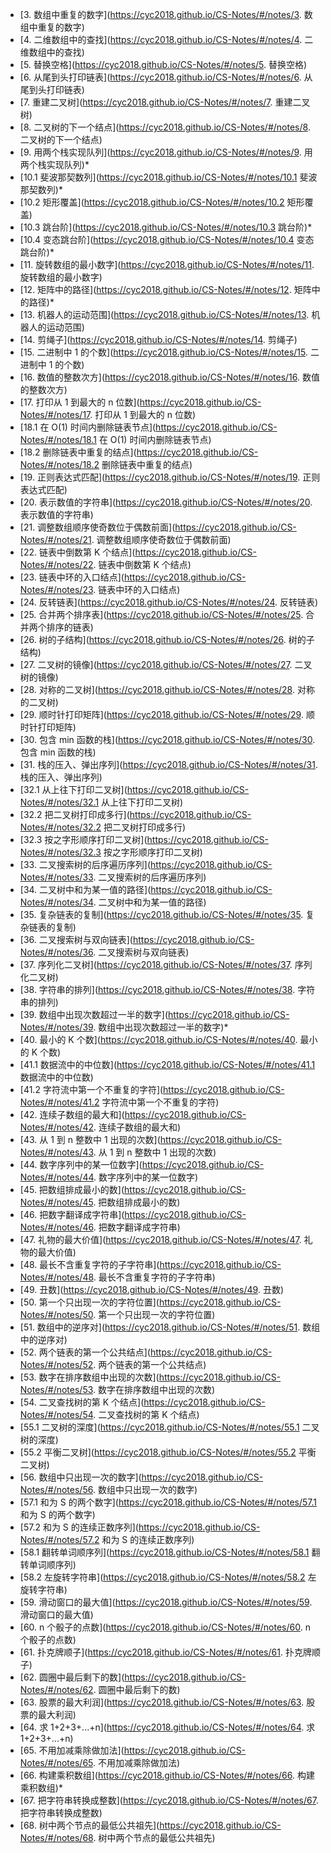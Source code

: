 - [3. 数组中重复的数字](https://cyc2018.github.io/CS-Notes/#/notes/3. 数组中重复的数字)
- [4. 二维数组中的查找](https://cyc2018.github.io/CS-Notes/#/notes/4. 二维数组中的查找)
- [5. 替换空格](https://cyc2018.github.io/CS-Notes/#/notes/5. 替换空格)
- [6. 从尾到头打印链表](https://cyc2018.github.io/CS-Notes/#/notes/6. 从尾到头打印链表)
- [7. 重建二叉树](https://cyc2018.github.io/CS-Notes/#/notes/7. 重建二叉树)
- [8. 二叉树的下一个结点](https://cyc2018.github.io/CS-Notes/#/notes/8. 二叉树的下一个结点)
- [9. 用两个栈实现队列](https://cyc2018.github.io/CS-Notes/#/notes/9. 用两个栈实现队列)*
- [10.1 斐波那契数列](https://cyc2018.github.io/CS-Notes/#/notes/10.1 斐波那契数列)*
- [10.2 矩形覆盖](https://cyc2018.github.io/CS-Notes/#/notes/10.2 矩形覆盖)
- [10.3 跳台阶](https://cyc2018.github.io/CS-Notes/#/notes/10.3 跳台阶)*
- [10.4 变态跳台阶](https://cyc2018.github.io/CS-Notes/#/notes/10.4 变态跳台阶)*
- [11. 旋转数组的最小数字](https://cyc2018.github.io/CS-Notes/#/notes/11. 旋转数组的最小数字)
- [12. 矩阵中的路径](https://cyc2018.github.io/CS-Notes/#/notes/12. 矩阵中的路径)*
- [13. 机器人的运动范围](https://cyc2018.github.io/CS-Notes/#/notes/13. 机器人的运动范围)
- [14. 剪绳子](https://cyc2018.github.io/CS-Notes/#/notes/14. 剪绳子)
- [15. 二进制中 1 的个数](https://cyc2018.github.io/CS-Notes/#/notes/15. 二进制中 1 的个数)
- [16. 数值的整数次方](https://cyc2018.github.io/CS-Notes/#/notes/16. 数值的整数次方)
- [17. 打印从 1 到最大的 n 位数](https://cyc2018.github.io/CS-Notes/#/notes/17. 打印从 1 到最大的 n 位数)
- [18.1 在 O(1) 时间内删除链表节点](https://cyc2018.github.io/CS-Notes/#/notes/18.1 在 O(1) 时间内删除链表节点)
- [18.2 删除链表中重复的结点](https://cyc2018.github.io/CS-Notes/#/notes/18.2 删除链表中重复的结点)
- [19. 正则表达式匹配](https://cyc2018.github.io/CS-Notes/#/notes/19. 正则表达式匹配)
- [20. 表示数值的字符串](https://cyc2018.github.io/CS-Notes/#/notes/20. 表示数值的字符串)
- [21. 调整数组顺序使奇数位于偶数前面](https://cyc2018.github.io/CS-Notes/#/notes/21. 调整数组顺序使奇数位于偶数前面)
- [22. 链表中倒数第 K 个结点](https://cyc2018.github.io/CS-Notes/#/notes/22. 链表中倒数第 K 个结点)
- [23. 链表中环的入口结点](https://cyc2018.github.io/CS-Notes/#/notes/23. 链表中环的入口结点)
- [24. 反转链表](https://cyc2018.github.io/CS-Notes/#/notes/24. 反转链表)
- [25. 合并两个排序表](https://cyc2018.github.io/CS-Notes/#/notes/25. 合并两个排序的链表)
- [26. 树的子结构](https://cyc2018.github.io/CS-Notes/#/notes/26. 树的子结构)
- [27. 二叉树的镜像](https://cyc2018.github.io/CS-Notes/#/notes/27. 二叉树的镜像)
- [28. 对称的二叉树](https://cyc2018.github.io/CS-Notes/#/notes/28. 对称的二叉树)
- [29. 顺时针打印矩阵](https://cyc2018.github.io/CS-Notes/#/notes/29. 顺时针打印矩阵)
- [30. 包含 min 函数的栈](https://cyc2018.github.io/CS-Notes/#/notes/30. 包含 min 函数的栈)
- [31. 栈的压入、弹出序列](https://cyc2018.github.io/CS-Notes/#/notes/31. 栈的压入、弹出序列)
- [32.1 从上往下打印二叉树](https://cyc2018.github.io/CS-Notes/#/notes/32.1 从上往下打印二叉树)
- [32.2 把二叉树打印成多行](https://cyc2018.github.io/CS-Notes/#/notes/32.2 把二叉树打印成多行)
- [32.3 按之字形顺序打印二叉树](https://cyc2018.github.io/CS-Notes/#/notes/32.3 按之字形顺序打印二叉树)
- [33. 二叉搜索树的后序遍历序列](https://cyc2018.github.io/CS-Notes/#/notes/33. 二叉搜索树的后序遍历序列)
- [34. 二叉树中和为某一值的路径](https://cyc2018.github.io/CS-Notes/#/notes/34. 二叉树中和为某一值的路径)
- [35. 复杂链表的复制](https://cyc2018.github.io/CS-Notes/#/notes/35. 复杂链表的复制)
- [36. 二叉搜索树与双向链表](https://cyc2018.github.io/CS-Notes/#/notes/36. 二叉搜索树与双向链表)
- [37. 序列化二叉树](https://cyc2018.github.io/CS-Notes/#/notes/37. 序列化二叉树)
- [38. 字符串的排列](https://cyc2018.github.io/CS-Notes/#/notes/38. 字符串的排列)
- [39. 数组中出现次数超过一半的数字](https://cyc2018.github.io/CS-Notes/#/notes/39. 数组中出现次数超过一半的数字)*
- [40. 最小的 K 个数](https://cyc2018.github.io/CS-Notes/#/notes/40. 最小的 K 个数)
- [41.1 数据流中的中位数](https://cyc2018.github.io/CS-Notes/#/notes/41.1 数据流中的中位数)
- [41.2 字符流中第一个不重复的字符](https://cyc2018.github.io/CS-Notes/#/notes/41.2 字符流中第一个不重复的字符)
- [42. 连续子数组的最大和](https://cyc2018.github.io/CS-Notes/#/notes/42. 连续子数组的最大和)
- [43. 从 1 到 n 整数中 1 出现的次数](https://cyc2018.github.io/CS-Notes/#/notes/43. 从 1 到 n 整数中 1 出现的次数)
- [44. 数字序列中的某一位数字](https://cyc2018.github.io/CS-Notes/#/notes/44. 数字序列中的某一位数字)
- [45. 把数组排成最小的数](https://cyc2018.github.io/CS-Notes/#/notes/45. 把数组排成最小的数)
- [46. 把数字翻译成字符串](https://cyc2018.github.io/CS-Notes/#/notes/46. 把数字翻译成字符串)
- [47. 礼物的最大价值](https://cyc2018.github.io/CS-Notes/#/notes/47. 礼物的最大价值)
- [48. 最长不含重复字符的子字符串](https://cyc2018.github.io/CS-Notes/#/notes/48. 最长不含重复字符的子字符串)
- [49. 丑数](https://cyc2018.github.io/CS-Notes/#/notes/49. 丑数)
- [50. 第一个只出现一次的字符位置](https://cyc2018.github.io/CS-Notes/#/notes/50. 第一个只出现一次的字符位置)
- [51. 数组中的逆序对](https://cyc2018.github.io/CS-Notes/#/notes/51. 数组中的逆序对)
- [52. 两个链表的第一个公共结点](https://cyc2018.github.io/CS-Notes/#/notes/52. 两个链表的第一个公共结点)
- [53. 数字在排序数组中出现的次数](https://cyc2018.github.io/CS-Notes/#/notes/53. 数字在排序数组中出现的次数)
- [54. 二叉查找树的第 K 个结点](https://cyc2018.github.io/CS-Notes/#/notes/54. 二叉查找树的第 K 个结点)
- [55.1 二叉树的深度](https://cyc2018.github.io/CS-Notes/#/notes/55.1 二叉树的深度)
- [55.2 平衡二叉树](https://cyc2018.github.io/CS-Notes/#/notes/55.2 平衡二叉树)
- [56. 数组中只出现一次的数字](https://cyc2018.github.io/CS-Notes/#/notes/56. 数组中只出现一次的数字)
- [57.1 和为 S 的两个数字](https://cyc2018.github.io/CS-Notes/#/notes/57.1 和为 S 的两个数字)
- [57.2 和为 S 的连续正数序列](https://cyc2018.github.io/CS-Notes/#/notes/57.2 和为 S 的连续正数序列)
- [58.1 翻转单词顺序列](https://cyc2018.github.io/CS-Notes/#/notes/58.1 翻转单词顺序列)
- [58.2 左旋转字符串](https://cyc2018.github.io/CS-Notes/#/notes/58.2 左旋转字符串)
- [59. 滑动窗口的最大值](https://cyc2018.github.io/CS-Notes/#/notes/59. 滑动窗口的最大值)
- [60. n 个骰子的点数](https://cyc2018.github.io/CS-Notes/#/notes/60. n 个骰子的点数)
- [61. 扑克牌顺子](https://cyc2018.github.io/CS-Notes/#/notes/61. 扑克牌顺子)
- [62. 圆圈中最后剩下的数](https://cyc2018.github.io/CS-Notes/#/notes/62. 圆圈中最后剩下的数)
- [63. 股票的最大利润](https://cyc2018.github.io/CS-Notes/#/notes/63. 股票的最大利润)
- [64. 求 1+2+3+...+n](https://cyc2018.github.io/CS-Notes/#/notes/64. 求 1+2+3+...+n)
- [65. 不用加减乘除做加法](https://cyc2018.github.io/CS-Notes/#/notes/65. 不用加减乘除做加法)
- [66. 构建乘积数组](https://cyc2018.github.io/CS-Notes/#/notes/66. 构建乘积数组)*
- [67. 把字符串转换成整数](https://cyc2018.github.io/CS-Notes/#/notes/67. 把字符串转换成整数)
- [68. 树中两个节点的最低公共祖先](https://cyc2018.github.io/CS-Notes/#/notes/68. 树中两个节点的最低公共祖先)

